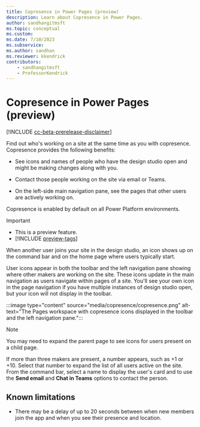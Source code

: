 ```yaml
---
title: Copresence in Power Pages (preview)  
description: Learn about Copresence in Power Pages.  
author: sandhangitmsft  
ms.topic: conceptual  
ms.custom:  
ms.date: 7/10/2023  
ms.subservice:  
ms.author: sandhan  
ms.reviewer: kkendrick  
contributors:  
    - sandhangitmsft
    - ProfessorKendrick
---
```


# Copresence in Power Pages (preview)

[!INCLUDE [cc-beta-prerelease-disclaimer](../includes/cc-beta-prerelease-disclaimer.md)] 

Find out who's working on a site at the same time as you with copresence. Copresence provides the following benefits:

- See icons and names of people who have the design studio open and might be making changes along with you.

- Contact those people working on the site via email or Teams.

- On the left-side main navigation pane, see the pages that other users are actively working on.

Copresence is enabled by default on all Power Platform environments.

> [!IMPORTANT]
> - This is a preview feature.
> - [!INCLUDE [preview-tags](../includes/cc-preview-features-definition.md)]

When another user joins your site in the design studio, an icon shows up on the command bar and on the home page where users typically start.

User icons appear in both the toolbar and the left navigation pane showing where other makers are working on the site. These icons update in the main navigation as users navigate within pages of a site. You'll see your own icon in the page navigation if you have multiple instances of design studio open, but your icon will not display in the toolbar.

:::image type="content" source="media/copresence/copresence.png" alt-text="The Pages workspace with copresence icons displayed in the toolbar and the left navigation pane.":::

> [!NOTE]
> You may need to expand the parent page to see icons for users present on a child page.

If more than three makers are present, a number appears, such as +1 or +10. Select that number to expand the list of all users active on the site. From the command bar, select a name to display the user's card and to use the **Send email** and **Chat in Teams** options to contact the person.

## Known limitations

- There may be a delay of up to 20 seconds between when new members join the app and when you see their presence and location.



